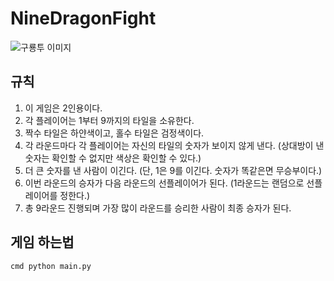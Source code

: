 # NineDragonFight
![구룡투 이미지](https://encrypted-tbn0.gstatic.com/images?q=tbn:ANd9GcQ5ACfTa_5pDlhopGxr8fKmgGu6WRO5D2m8Gg&s)

## 규칙
1. 이 게임은 2인용이다.
2. 각 플레이어는 1부터 9까지의 타일을 소유한다.
3. 짝수 타일은 하얀색이고, 홀수 타일은 검정색이다.
4. 각 라운드마다 각 플레이어는 자신의 타일의 숫자가 보이지 않게 낸다. (상대방이 낸 숫자는 확인할 수 없지만 색상은 확인할 수 있다.)
5. 더 큰 숫자를 낸 사람이 이긴다. (단, 1은 9를 이긴다. 숫자가 똑같은면 무승부이다.)
6. 이번 라운드의 승자가 다음 라운드의 선플레이어가 된다. (1라운드는 랜덤으로 선플레이어를 정한다.)
7. 총 9라운드 진행되며 가장 많이 라운드를 승리한 사람이 최종 승자가 된다.

## 게임 하는법
```cmd python main.py```
